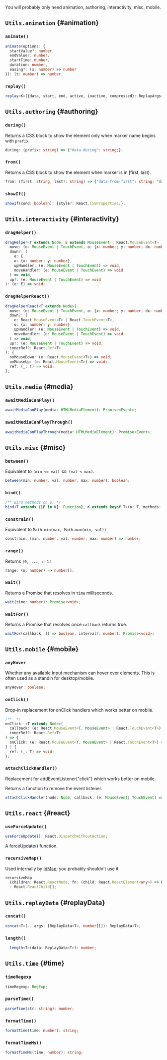 You will probably only need animation, authoring, interactivity, misc, mobile.

## `Utils.animation` {#animation}

### `animate()`
<!-- <pre class="language-typescript" id="animation.animate"><code> -->
```typescript
animate(options: {
  startValue?: number,
  endValue?: number,
  startTime: number,
  duration: number,
  easing?: (x: number) => number
}): (t: number) => number;
```

### `replay()`

```typescript
replay<K>({data, start, end, active, inactive, compressed}: ReplayArgs<K>): (t: number) => void;
```

## `Utils.authoring` {#authoring}

### `during()`

Returns a CSS block to show the element only when marker name begins with `prefix`.

```typescript
during: (prefix: string) => {"data-during": string;};
```

### `from()`

Returns a CSS block to show the element when marker is in [first, last).

```typescript
from: (first: string, last?: string) => {"data-from-first": string; "data-from-last"?: string;};
```

### `showIf()`

```typescript
showIf(cond: boolean): {style?: React.CSSProperties;};
```

## `Utils.interactivity` {#interactivity}

### `dragHelper()`

```typescript
dragHelper<T extends Node, E extends MouseEvent | React.MouseEvent<T> | TouchEvent | React.TouchEvent<T>>(
  move: (e: MouseEvent | TouchEvent, o: {x: number; y: number; dx: number; dy: number}) => void,
  down?: (
    e: E,
    o: {x: number; y: number},
    upHandler: (e: MouseEvent | TouchEvent) => void,
    moveHandler: (e: MouseEvent | TouchEvent) => void
  ) => void,
  up?: (e: MouseEvent | TouchEvent) => void
): (e: E) => void;
```

### `dragHelperReact()`

```typescript
dragHelperReact<T extends Node>(
  move: (e: MouseEvent | TouchEvent, o: {x: number; y: number; dx: number; dy: number}) => void,
  down?: (
    e: React.MouseEvent<T> | React.TouchEvent<T>,
    o: {x: number; y: number},
    upHandler: (e: MouseEvent | TouchEvent) => void,
    moveHandler: (e: MouseEvent | TouchEvent) => void
  ) => void,
  up?: (e: MouseEvent | TouchEvent) => void,
  innerRef?: React.Ref<T>
): {
  onMouseDown: (e: React.MouseEvent<T>) => void;
  onMouseUp: (e: React.MouseEvent<T>) => void;
  ref: (_: T) => void;
};
```

## `Utils.media` {#media}

### `awaitMediaCanPlay()`

```typescript
awaitMediaCanPlay(media: HTMLMediaElement): Promise<Event>;
```

### `awaitMediaCanPlayThrough()`
```typescript
awaitMediaCanPlayThrough(media: HTMLMediaElement): Promise<Event>;
```

## `Utils.misc` {#misc}

### `between()`

Equivalent to `(min <= val) && (val < max)`.

```typescript
between(min: number, val: number, max: number): boolean;
```

### `bind()`

```typescript
/** Bind methods on o. */
bind<T extends {[P in K]: Function}, K extends keyof T>(o: T, methods: K[]): void;
```


### `constrain()`

Equivalent to `Math.min(max, Math.max(min, val))`

```typescript
constrain: (min: number, val: number, max: number) => number;    
```

### `range()`

Returns `[0, ..., n-1]`

```typescript
range: (n: number) => number[];
```

### `wait()`

Returns a Promise that resolves in `time` milliseconds.

```typescript
wait(time: number): Promise<void>;
```

### `waitFor()`

Returns a Promise that resolves once `callback` returns true.

```typescript
waitFor(callback: () => boolean, interval?: number): Promise<void>;
```

## `Utils.mobile` {#mobile}

### `anyHover`
Whether any available input mechanism can hover over elements. This is often used as a standin for desktop/mobile.

```typescript
anyHover: boolean;
```

### `onClick()`

Drop-in replacement for onClick handlers which works better on mobile.

```typescript
/**  */
onClick: <T extends Node>(
  callback: (e: React.MouseEvent<T, MouseEvent> | React.TouchEvent<T>) => void,
  innerRef?: React.Ref<T>
) => {
  onClick: (e: React.MouseEvent<T, MouseEvent> | React.TouchEvent<T>) => void;
} | {
  ref: (_: T) => void;
};
```

### `attachClickHandler()`

Replacement for addEventListener("click") which works better on mobile.

Returns a function to remove the event listener.

```typescript
attachClickHandler(node: Node, callback: (e: MouseEvent| TouchEvent) => void): () => void;
```

## `Utils.react` {#react}

### `useForceUpdate()`
```typescript
useForceUpdate(): React.DispatchWithoutAction;
```
A forceUpdate() function.

### `recursiveMap()`

Used internally by [IdMap](/docs/reference/IdMap); you probably shouldn't use it.

```typescript
recursiveMap
  (children: React.ReactNode, fn: (child: React.ReactElement<any>) => React.ReactElement<any>)
  : React.ReactChild[];
```

## `Utils.replayData` {#replayData}

### `concat()`

```typescript
concat<T>(...args: [ReplayData<T>, number][]): ReplayData<T>;
```

### `length()`

```typescript
  length<T>(data: ReplayData<T>): number;
```

## `Utils.time` {#time}

### `timeRegexp`

```typescript
timeRegexp: RegExp;
```

### `parseTime()`
```typescript
parseTime(str: string): number;
```

### `formatTime()`
```typescript
formatTime(time: number): string;
```

### `formatTimeMs()`
```typescript
formatTimeMs(time: number): string;    
```
